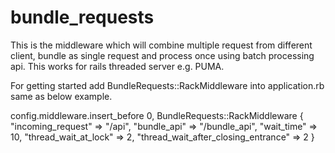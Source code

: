 # bundle_requests



This is the middleware which will combine multiple request from different client, bundle as single request and process once using batch processing api. This works for rails threaded server e.g. PUMA.


For getting started add BundleRequests::RackMiddleware into application.rb same as below example.



config.middleware.insert_before 0, BundleRequests::RackMiddleware {
        "incoming_request" => "/api",
        "bundle_api" => "/bundle_api",
        "wait_time" => 10,
        "thread_wait_at_lock" => 2,
        "thread_wait_after_closing_entrance" => 2
      }
